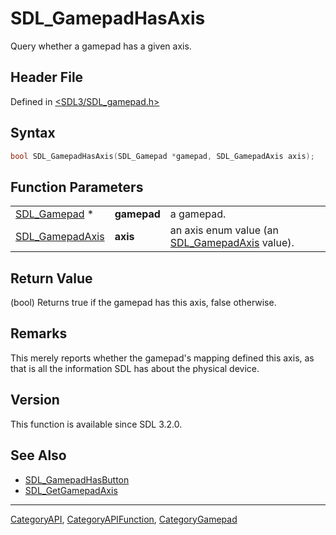 # SDL_GamepadHasAxis

Query whether a gamepad has a given axis.

## Header File

Defined in [<SDL3/SDL_gamepad.h>](https://github.com/libsdl-org/SDL/blob/main/include/SDL3/SDL_gamepad.h)

## Syntax

```c
bool SDL_GamepadHasAxis(SDL_Gamepad *gamepad, SDL_GamepadAxis axis);
```

## Function Parameters

|                                    |             |                                                                   |
| ---------------------------------- | ----------- | ----------------------------------------------------------------- |
| [SDL_Gamepad](SDL_Gamepad) *       | **gamepad** | a gamepad.                                                        |
| [SDL_GamepadAxis](SDL_GamepadAxis) | **axis**    | an axis enum value (an [SDL_GamepadAxis](SDL_GamepadAxis) value). |

## Return Value

(bool) Returns true if the gamepad has this axis, false otherwise.

## Remarks

This merely reports whether the gamepad's mapping defined this axis, as
that is all the information SDL has about the physical device.

## Version

This function is available since SDL 3.2.0.

## See Also

- [SDL_GamepadHasButton](SDL_GamepadHasButton)
- [SDL_GetGamepadAxis](SDL_GetGamepadAxis)

----
[CategoryAPI](CategoryAPI), [CategoryAPIFunction](CategoryAPIFunction), [CategoryGamepad](CategoryGamepad)

